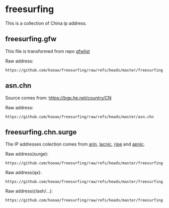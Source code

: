 # freesurfing
This is a collection of China ip address.


## freesurfing.gfw
This file is transformed from repo [gfwlist](https://github.com/gfwlist/gfwlist)

Raw address:
```
https://github.com/hooao/freesurfing/raw/refs/heads/master/freesurfing.gfw
```

## asn.chn

Source comes from: https://bgp.he.net/country/CN

Raw address:
```
https://github.com/hooao/freesurfing/raw/refs/heads/master/asn.chn
```

## freesurfing.chn.surge
The IP addresses colection comes from [arin](https://ftp.arin.net/pub/stats/arin/delegated-arin-extended-latest), [lacnic](https://ftp.lacnic.net/pub/stats/lacnic/delegated-lacnic-latest), [ripe](https://ftp.ripe.net/pub/stats/ripencc/delegated-ripencc-latest) and [apnic](https://ftp.apnic.net/apnic/stats/apnic/delegated-apnic-latest).

Raw address(surge):
```
https://github.com/hooao/freesurfing/raw/refs/heads/master/freesurfing.chn.surge
```
Raw address(qx):
```
https://github.com/hooao/freesurfing/raw/refs/heads/master/freesurfing.chn.qx
```
Raw address(clash/...):
```
https://github.com/hooao/freesurfing/raw/refs/heads/master/freesurfing.chn
```